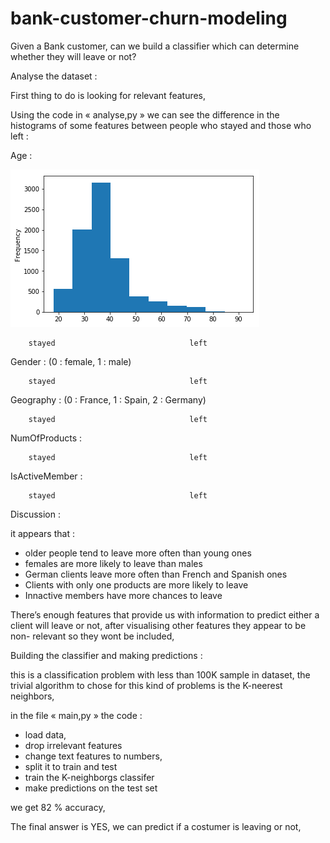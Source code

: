 # bank-customer-churn-modeling
Given a Bank customer, can we build a classifier which can determine whether they will leave or not?



Analyse the dataset :

First thing to do is looking for relevant features,

Using the code in « analyse,py » we can see the difference in the histograms of some features between people who stayed and those who left :


Age :

![alt text](https://github.com/Soufiane-Fartit/bank-customer-churn-modeling/blob/master/analysis/Age_stayed.png)










		stayed								left


Gender : (0 : female, 1 : male)













		stayed								left







Geography : (0 : France, 1 : Spain, 2 : Germany)











		stayed								left


NumOfProducts :












		stayed								left

IsActiveMember :













		stayed								left







Discussion :

it appears that :

-	older people tend to leave more often than young ones
-	females are more likely to leave than males
-	German clients leave more often than French and Spanish ones
-	Clients with only one products are more likely to leave
-	Innactive members have more chances to leave

There’s enough features that provide us with information to predict either a client will leave or not,
after visualising other features they appear to be non- relevant so they wont be included,





Building the classifier and making predictions :

this is a classification problem with less than 100K sample in dataset, the trivial algorithm to chose for this kind of problems is the K-neerest neighbors,

in the file « main,py » the code :
-	load data,
-	drop irrelevant features
-	change text features to numbers,
-	split it to train and test
-	train the K-neighborgs classifer
-	make predictions on the test set

we get 82 % accuracy,



The final answer is YES, we can predict if a costumer is leaving or not,
